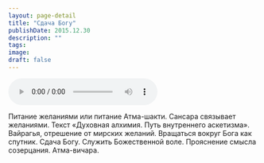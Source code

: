 ```yaml
---
layout: page-detail
title: "Сдача Богу"
publishDate: 2015.12.30
description: ""
tags:
image:
draft: false
---
```


<audio title="2015.12.30 - Сдача Богу.mp3" src="/upload/iblock/3e0/3e0bdb414603abb67291363de5c8d6ff.mp3" controls=""></audio>

 Питание желаниями или питание Атма-шакти. Сансара связывает желаниями. Текст «Духовная алхимия. Путь внутреннего аскетизма». Вайрагья, отрешение от мирских желаний. Вращаться вокруг Бога как спутник. Сдача Богу. Служить Божественной воле. Прояснение смысла созерцания. Атма-вичара. 

  
